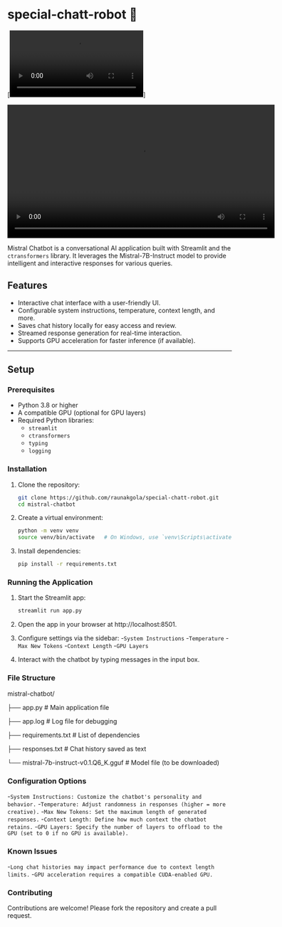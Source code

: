 # special-chatt-robot 🤖

[![UI of the ChatBot](https://github.com/raunakgola/special-chatt-robot/blob/main/MistralChatbot.mp4)]

<video width="600" controls>
  <source src="MistralChatbot.mp4" type="video/mp4">
  Your browser does not support the video tag.
</video>


Mistral Chatbot is a conversational AI application built with Streamlit and the `ctransformers` library. It leverages the Mistral-7B-Instruct model to provide intelligent and interactive responses for various queries.

## Features
- Interactive chat interface with a user-friendly UI.
- Configurable system instructions, temperature, context length, and more.
- Saves chat history locally for easy access and review.
- Streamed response generation for real-time interaction.
- Supports GPU acceleration for faster inference (if available).

---

## Setup

### Prerequisites
- Python 3.8 or higher
- A compatible GPU (optional for GPU layers)
- Required Python libraries:
  - `streamlit`
  - `ctransformers`
  - `typing`
  - `logging`

### Installation

1. Clone the repository:
   ```bash
   git clone https://github.com/raunakgola/special-chatt-robot.git
   cd mistral-chatbot

2. Create a virtual environment:
   ```bash
   python -m venv venv
   source venv/bin/activate   # On Windows, use `venv\Scripts\activate`

3. Install dependencies:
   ```bash
   pip install -r requirements.txt

### Running the Application

1. Start the Streamlit app:
    ```bash
    streamlit run app.py

2. Open the app in your browser at http://localhost:8501.
   
3. Configure settings via the sidebar:
   -`System Instructions`
   -`Temperature`
   -`Max New Tokens`
   -`Context Length`
   -`GPU Layers`

4. Interact with the chatbot by typing messages in the input box.

### File Structure

mistral-chatbot/

├── app.py                # Main application file

├── app.log               # Log file for debugging

├── requirements.txt      # List of dependencies

├── responses.txt         # Chat history saved as text

└── mistral-7b-instruct-v0.1.Q6_K.gguf  # Model file (to be downloaded)

### Configuration Options
  -`System Instructions: Customize the chatbot's personality and behavior.`
  -`Temperature: Adjust randomness in responses (higher = more creative).`
  -`Max New Tokens: Set the maximum length of generated responses.`
  -`Context Length: Define how much context the chatbot retains.`
  -`GPU Layers: Specify the number of layers to offload to the GPU (set to 0 if no GPU is available).`

### Known Issues
  -`Long chat histories may impact performance due to context length limits.`
  -`GPU acceleration requires a compatible CUDA-enabled GPU.`

### Contributing
Contributions are welcome! Please fork the repository and create a pull request.


